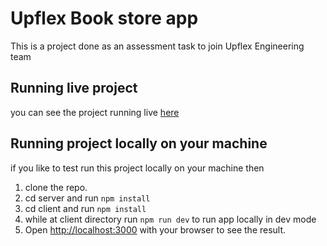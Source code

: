 # Upflex Book store app
This is a project done as an assessment task to join Upflex Engineering team

## Running live project
you can see the project running live [here](https://upflex-book-store.vercel.app/)

## Running project locally on your machine
if you like to test run this project locally on your machine then

1. clone the repo.
2. cd server and run `npm install`
3. cd client and run `npm install`
3. while at client directory run `npm run dev` to run app locally in dev mode
4. Open [http://localhost:3000](http://localhost:3000) with your browser to see the result.

